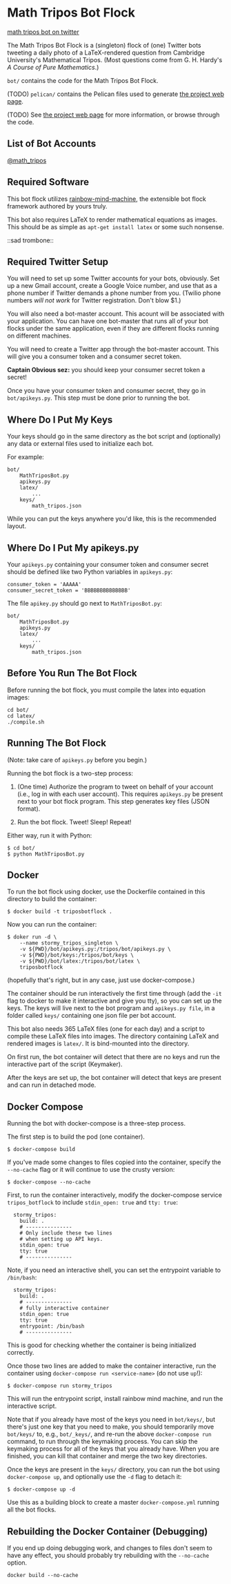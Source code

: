 # Math Tripos Bot Flock

[math tripos bot on twitter](https://twitter.com/math_tripos)

The Math Tripos Bot Flock is a (singleton) flock of (one) Twitter bots 
tweeting a daily photo of a LaTeX-rendered question from Cambridge 
University's Mathematical Tripos. (Most questions come from G. H. Hardy's
_A Course of Pure Mathematics_.)

`bot/` contains the code for the Math Tripos Bot Flock.

(TODO) `pelican/` contains the Pelican files used to generate 
[the project web page](http://charlesreid1.github.io/math_tripos).

(TODO) See [the project web page](http://charlesreid1.github.io/math_tripos) for more information,
or browse through the code.

## List of Bot Accounts

[@math_tripos](https://twitter.com/math_tripos)

## Required Software

This bot flock utilizes [rainbow-mind-machine](https://github.com/charlesreid1/rainbow-mind-machine),
the extensible bot flock framework authored by yours truly.

This bot also requires LaTeX to render mathematical equations
as images. This should be as simple as `apt-get install latex` 
or some such nonsense.

::sad trombone::

## Required Twitter Setup

You will need to set up some Twitter accounts for your bots, obviously.
Set up a new Gmail account, create a Google Voice number, and use that 
as a phone number if Twitter demands a phone number from you.
(Twilio phone numbers _will not work_ for Twitter registration. Don't blow $1.)

You will also need a bot-master account. This acount will be associated with
your application. You can have one bot-master that runs all of your bot flocks
under the same application, even if they are different flocks running on 
different machines.

You will need to create a Twitter app through the bot-master account.
This will give you a consumer token and a consumer secret token.

**Captain Obvious sez:** you should keep your consumer secret token a secret!

Once you have your consumer token and consumer secret, they go in `bot/apikeys.py`.
This step must be done prior to running the bot.

## Where Do I Put My Keys

Your keys should go in the same directory as
the bot script and (optionally) any data or 
external files used to initialize each bot.

For example:

```
bot/
    MathTriposBot.py
    apikeys.py
    latex/
        ...
    keys/
        math_tripos.json
```

While you can put the keys anywhere you'd like,
this is the recommended layout.

## Where Do I Put My apikeys.py

Your `apikeys.py` containing your consumer token
and consumer secret should be defined like two
Python variables in `apikeys.py`:

```
consumer_token = 'AAAAA'
consumer_secret_token = 'BBBBBBBBBBBBBB'
```

The file `apikey.py` should go next to `MathTriposBot.py`:

```
bot/
    MathTriposBot.py
    apikeys.py
    latex/
        ...
    keys/
        math_tripos.json
```

## Before You Run The Bot Flock

Before running the bot flock, you must compile the latex 
into equation images:

```
cd bot/
cd latex/
./compile.sh
```

## Running The Bot Flock

(Note: take care of `apikeys.py` before you begin.)

Running the bot flock is a two-step process:

1. (One time) Authorize the program to tweet on behalf of your account 
    (i.e., log in with each user account). This requires `apikeys.py` be present
    next to your bot flock program. This step generates key files (JSON format).

2. Run the bot flock. Tweet! Sleep! Repeat!

Either way, run it with Python:

```
$ cd bot/
$ python MathTriposBot.py
```

## Docker

To run the bot flock using docker, use the Dockerfile
contained in this directory to build the container:

```
$ docker build -t triposbotflock .
```

Now you can run the container:

```
$ doker run -d \
    --name stormy_tripos_singleton \
    -v ${PWD}/bot/apikeys.py:/tripos/bot/apikeys.py \
    -v ${PWD}/bot/keys:/tripos/bot/keys \
    -v ${PWD}/bot/latex:/tripos/bot/latex \
    triposbotflock
```

(hopefully that's right, but in any case, just use docker-compose.)

The container should be run interactively the first time through
(add the `-it` flag to docker to make it interactive and give you tty),
so you can set up the keys. The keys will live next to the bot program
and `apikeys.py file`, in a folder called `keys/` containing one json file
per bot account.

This bot also needs 365 LaTeX files (one for each day) and a script
to compile these LaTeX files into images. The directory containing
LaTeX and rendered images is `latex/`. It is bind-mounted into the directory.

On first run, the bot container will detect that there are no keys and 
run the interactive part of the script (Keymaker).

After the keys are set up, the bot container will detect that keys are present
and can run in detached mode.

##  Docker Compose

Running the bot with docker-compose is a three-step process.

The first step is to build the pod (one container).

```
$ docker-compose build
```

If you've made some changes to files copied into the 
container, specify the `--no-cache` flag or it will
continue to use the crusty version:

```
$ docker-compose --no-cache
```

First, to run the container interactively,
modify the docker-compose service `tripos_botflock`
to include `stdin_open: true` and `tty: true`:

```
  stormy_tripos:
    build: . 
    # ---------------
    # Only include these two lines 
    # when setting up API keys. 
    stdin_open: true
    tty: true
    # ---------------
```

Note, if you need an interactive shell, you can
set the entrypoint variable to `/bin/bash`:

```
  stormy_tripos:
    build: . 
    # ---------------
    # fully interactive container
    stdin_open: true
    tty: true
    entrypoint: /bin/bash
    # ---------------
```

This is good for checking whether the container 
is being initialized correctly.

Once those two lines are added to make the container
interactive, run the container using `docker-compose run <service-name>` 
(do not use `up`!):

```
$ docker-compose run stormy_tripos
```

This will run the entrypoint script, install 
rainbow mind machine, and run the interactive 
script.

Note that if you already have most of the keys 
you need in `bot/keys/`, but there's just one 
key that you need to make, you should 
temporarily move `bot/keys/` to, e.g., `bot/_keys/`,
and re-run the above `docker-compose run` command,
to run through the keymaking process.
You can skip the keymaking process for all of the
keys that you already have. When you are finished, 
you can kill that container and merge the two
key directories.

Once the keys are present in the `keys/` directory, 
you can run the bot using `docker-compose up`, 
and optionally use the `-d` flag to detach it:

```
$ docker-compose up -d
```

Use this as a building block to create a
master `docker-compose.yml` running all the 
bot flocks.

## Rebuilding the Docker Container (Debugging)

If you end up doing debugging work,
and changes to files don't seem to have 
any effect, you should probably try 
rebuilding with the `--no-cache` option.

```
docker build --no-cache
```


